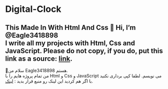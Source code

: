 # Digital-Clock
This Made In With Html And Css
👋 Hi, I’m @Eagle3418898<br>
I write all my projects with Html, Css and JavaScript.
Please do not copy, if you do, put this link as a source: <a href="https://github.com/Eagle3418898">link</a>.
--------------------------------------------------------------------------------------------------------------------------------------------------------------------------
👋سلام من Eagle3418898 هستم.<br>
من تمام پروژه هایم را با Html و Css و JavaScript می نویسم.
لطفا کپی برداری نکنید با اگر هم کردید این لینک رو منبع قرار بدید : <a href="https://github.com/Eagle3418898">لینک</a>.
